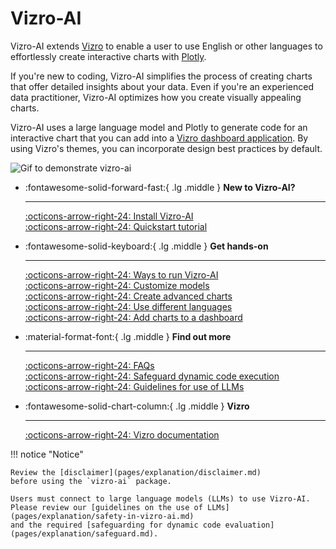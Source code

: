 # Vizro-AI

Vizro-AI extends [Vizro](https://vizro.readthedocs.io) to enable a user to use English or other languages to effortlessly create interactive charts with [Plotly](https://plotly.com/python/).

If you're new to coding, Vizro-AI simplifies the process of creating charts that offer detailed insights about your data. Even if you're an experienced data practitioner, Vizro-AI optimizes how you create visually appealing charts.

Vizro-AI uses a large language model and Plotly to generate code for an interactive chart that you can add into a [Vizro dashboard application](https://vizro.readthedocs.io). By using Vizro's themes, you can incorporate design best practices by default.

<img src=".//assets/readme/readme_animation.gif" alt="Gif to demonstrate vizro-ai">

<div class="grid cards" markdown>

-   :fontawesome-solid-forward-fast:{ .lg .middle } __New to Vizro-AI?__

    ---

    [:octicons-arrow-right-24: Install Vizro-AI](pages/user-guides/install/) </br>
    [:octicons-arrow-right-24: Quickstart tutorial](pages/tutorials/quickstart/)


- :fontawesome-solid-keyboard:{ .lg .middle } __Get hands-on__

    ---

    [:octicons-arrow-right-24: Ways to run Vizro-AI](pages/user-guides/run-vizro-ai/)</br>
    [:octicons-arrow-right-24: Customize models](pages/user-guides/customize-vizro-ai/)</br>
    [:octicons-arrow-right-24: Create advanced charts](pages/user-guides/create-advanced-charts/)</br>
    [:octicons-arrow-right-24: Use different languages](pages/user-guides/use-different-languages/)</br>
    [:octicons-arrow-right-24: Add charts to a dashboard](pages/user-guides/add-generated-chart-usecase/)

- :material-format-font:{ .lg .middle } __Find out more__

    ---

    [:octicons-arrow-right-24: FAQs](pages/explanation/faq/) </br>
    [:octicons-arrow-right-24: Safeguard dynamic code execution](pages/explanation/safeguard/) </br>
    [:octicons-arrow-right-24: Guidelines for use of LLMs](pages/explanation/safety-in-vizro-ai//)

- :fontawesome-solid-chart-column:{ .lg .middle } __Vizro__

    ---

    [:octicons-arrow-right-24: Vizro documentation](https://vizro.readthedocs.io/)


</div>

!!! notice "Notice"

    Review the [disclaimer](pages/explanation/disclaimer.md)
    before using the `vizro-ai` package.

    Users must connect to large language models (LLMs) to use Vizro-AI.
    Please review our [guidelines on the use of LLMs](pages/explanation/safety-in-vizro-ai.md)
    and the required [safeguarding for dynamic code evaluation](pages/explanation/safeguard.md).

